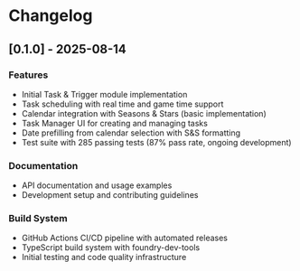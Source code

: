 # Changelog

## [0.1.0] - 2025-08-14

### Features

- Initial Task & Trigger module implementation
- Task scheduling with real time and game time support
- Calendar integration with Seasons & Stars (basic implementation)
- Task Manager UI for creating and managing tasks
- Date prefilling from calendar selection with S&S formatting
- Test suite with 285 passing tests (87% pass rate, ongoing development)

### Documentation

- API documentation and usage examples
- Development setup and contributing guidelines

### Build System

- GitHub Actions CI/CD pipeline with automated releases
- TypeScript build system with foundry-dev-tools
- Initial testing and code quality infrastructure
